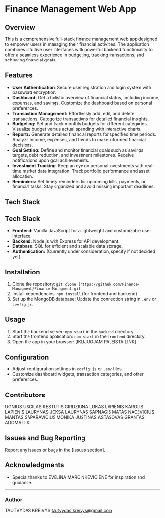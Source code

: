 <!-- @format -->

# Finance Management Web App

## Overview

This is a comprehensive full-stack finance management web app designed to empower users in managing their financial activities. The application combines intuitive user interfaces with powerful backend functionality to offer a seamless experience in budgeting, tracking transactions, and achieving financial goals.

## Features

- **User Authentication:** Secure user registration and login system with password encryption.
- **Dashboard:** Get a holistic overview of financial status, including income, expenses, and savings. Customize the dashboard based on personal preferences.
- **Transaction Management:** Effortlessly add, edit, and delete transactions. Categorize transactions for detailed financial insights.
- **Budgeting:** Set and track monthly budgets for different categories. Visualize budget versus actual spending with interactive charts.
- **Reports:** Generate detailed financial reports for specified time periods. Analyze income, expenses, and trends to make informed financial decisions.
- **Goal Setting:** Define and monitor financial goals such as savings targets, debt reduction, and investment milestones. Receive notifications upon goal achievements.
- **Investment Tracking:** Keep an eye on personal investments with real-time market data integration. Track portfolio performance and asset allocation.
- **Reminders:** Set timely reminders for upcoming bills, payments, or financial tasks. Stay organized and avoid missing important deadlines.

## Tech Stack

## Tech Stack

- **Frontend:** Vanilla JavaScript for a lightweight and customizable user interface.
- **Backend:** Node.js with Express for API development.
- **Database:** SQL for efficient and scalable data storage.
- **Authentication:** (Currently under consideration, specify if not decided yet).

## Installation

1. Clone the repository: `git clone [https://github.com/Finance-Managment/Finance-Managment.git]`
2. Install dependencies: `npm install` (for frontend and backend)
3. Set up the MongoDB database: Update the connection string in `.env` or `config.js`.

## Usage

1. Start the backend server: `npm start` in the `backend` directory.
2. Start the frontend application: `npm start` in the `frontend` directory.
3. Open the app in your browser: [IKLIJUOJAM PALEISTA LINK]

## Configuration

- Adjust configuration settings in `config.js` or `.env` files.
- Customize dashboard widgets, transaction categories, and other preferences.

## Contributors

UGNIUS USCILAS
KESTUTIS GIRDZIUNA
LUKAS LAPIENIS
KAROLIS LAPIENIS
LAURYNAS JOKSA
LAURYNAS SAPNAGIS
MATAS NACEVICIUS
MANTAS SAPARAVICIUS
MONIKA
JUSTINAS ASTASOVAS
GRANTAS ADOMAITIS

## Issues and Bug Reporting

Report any issues or bugs in the [Issues section].

## Acknowledgments

- Special thanks to EVELINA MARCINKEVICIENE for inspiration and guidance.

---

### Author

TAUTVYDAS KREIVYS
tautvydas.kreivys@gmail.com
